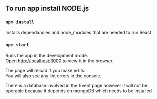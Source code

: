 ## To run app install NODE.js

### `npm install`

Installs dependancies and node_modules that are needed to run React

### `npm start`

Runs the app in the development mode.<br />
Open [http://localhost:3000](http://localhost:3000) to view it in the browser.

The page will reload if you make edits.<br />
You will also see any lint errors in the console.

There is a database involved in the Event page however it will not be operable because it depends on mongoDB which needs to be installed
